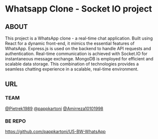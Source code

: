 
# Whatsapp Clone - Socket IO project

## ABOUT
This project is a WhatsApp clone - a real-time chat application. Built using React for a dynamic front-end, it mimics the essential features of WhatsApp. Express.js is used on the backend to handle API requests and authentication. Real-time communication is achieved with Socket.IO for instantaneous message exchange. MongoDB is employed for efficient and scalable data storage. This combination of technologies provides a seamless chatting experience in a scalable, real-time environment.

## URL

### TEAM
[@Pietrek1989](https://github.com/Pietrek1989)
[@pappkartoni](https://github.com/pappkartoni)
[@Amirreza10101998](https://github.com/Amirreza10101998)


### BE REPO
https://github.com/pappkartoni/U5-BW-WhatsApp
